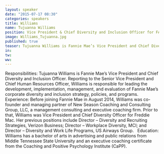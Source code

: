 ```yaml
---
layout: speaker
date: "2015-07-17 08:30"
categories: speakers
title: Williams
name: Tujuanna Williams
position: Vice President & Chief Diversity and Inclusion Officer for FANNIE MAE
image: Williams_Tujuanna.jpg
published: true
teaser: Tujuanna Williams is Fannie Mae’s Vice President and Chief Diversity and Inclusion Officer.
in:
tw:
ww: 
---
```

Responsibilities: Tujuanna Williams is Fannie Mae’s Vice President and Chief Diversity and Inclusion Officer. Reporting to the Senior Vice President and Chief Human Resources Officer, Williams is responsible for leading the development, implementation, management, and evaluation of Fannie Mae’s corporate diversity and inclusion strategy, policies, and programs.
 
Experience: Before joining Fannie Mae in August 2014, Williams was co-founder and managing partner of New Season Coaching and Consulting Group, LLC, a management consulting and executive coaching firm. Prior to that, Williams was Vice President and Chief Diversity Officer for Freddie Mac. Her previous positions include Director – Diversity and Recruiting Strategies, Verizon Business; Director – Workplace Diversity, MCI; and Director – Diversity and Work Life Programs, US Airways Group.
 
Education: Williams has a bachelor of arts in advertising and public relations from Middle Tennessee State University and an executive coaching certificate from the Coaching and Positive Psychology Institute (CaPP).

